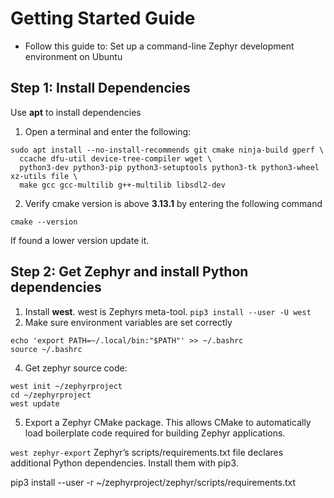 # Getting Started Guide
- Follow this guide to:
	Set up a command-line Zephyr development environment on Ubuntu

## Step 1: Install Dependencies
Use **apt** to install dependencies

1. Open a terminal and enter the following:
```
sudo apt install --no-install-recommends git cmake ninja-build gperf \
  ccache dfu-util device-tree-compiler wget \
  python3-dev python3-pip python3-setuptools python3-tk python3-wheel xz-utils file \
  make gcc gcc-multilib g++-multilib libsdl2-dev
```

2. Verify cmake version is above **3.13.1** by entering the following command
```
cmake --version
```
If found a lower version update it.

## Step 2: Get Zephyr and install Python dependencies
1. Install **west**. west is Zephyrs meta-tool. 
`pip3 install --user -U west`
3. Make sure environment variables are set correctly
```
echo 'export PATH=~/.local/bin:"$PATH"' >> ~/.bashrc
source ~/.bashrc
```
4. Get zephyr source code:
```
west init ~/zephyrproject
cd ~/zephyrproject
west update
```

5. Export a Zephyr CMake package. This allows CMake to automatically load boilerplate code required for building Zephyr applications.

`west zephyr-export`
Zephyr’s scripts/requirements.txt file declares additional Python dependencies. Install them with pip3.

pip3 install --user -r ~/zephyrproject/zephyr/scripts/requirements.txt
